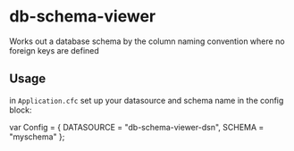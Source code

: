 db-schema-viewer
================

Works out a database schema by the column naming convention where no foreign keys are defined

## Usage

in `Application.cfc` set up your datasource and schema name in the config block:

  var Config = {
    DATASOURCE = "db-schema-viewer-dsn",
    SCHEMA = "myschema"
  };

